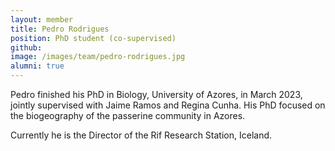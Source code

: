 ```yaml
---
layout: member
title: Pedro Rodrigues
position: PhD student (co-supervised)
github: 
image: /images/team/pedro-rodrigues.jpg
alumni: true
---
```


Pedro finished his PhD in Biology, University of Azores, in March 2023, jointly supervised with Jaime Ramos and Regina Cunha. His PhD focused on the biogeography of the passerine community in Azores. 

Currently he is the Director of the Rif Research Station, Iceland.